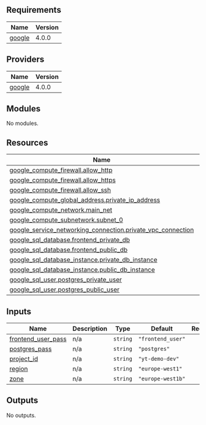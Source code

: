 ## Requirements

| Name | Version |
|------|---------|
| <a name="requirement_google"></a> [google](#requirement\_google) | 4.0.0 |

## Providers

| Name | Version |
|------|---------|
| <a name="provider_google"></a> [google](#provider\_google) | 4.0.0 |

## Modules

No modules.

## Resources

| Name | Type |
|------|------|
| [google_compute_firewall.allow_http](https://registry.terraform.io/providers/hashicorp/google/4.0.0/docs/resources/compute_firewall) | resource |
| [google_compute_firewall.allow_https](https://registry.terraform.io/providers/hashicorp/google/4.0.0/docs/resources/compute_firewall) | resource |
| [google_compute_firewall.allow_ssh](https://registry.terraform.io/providers/hashicorp/google/4.0.0/docs/resources/compute_firewall) | resource |
| [google_compute_global_address.private_ip_address](https://registry.terraform.io/providers/hashicorp/google/4.0.0/docs/resources/compute_global_address) | resource |
| [google_compute_network.main_net](https://registry.terraform.io/providers/hashicorp/google/4.0.0/docs/resources/compute_network) | resource |
| [google_compute_subnetwork.subnet_0](https://registry.terraform.io/providers/hashicorp/google/4.0.0/docs/resources/compute_subnetwork) | resource |
| [google_service_networking_connection.private_vpc_connection](https://registry.terraform.io/providers/hashicorp/google/4.0.0/docs/resources/service_networking_connection) | resource |
| [google_sql_database.frontend_private_db](https://registry.terraform.io/providers/hashicorp/google/4.0.0/docs/resources/sql_database) | resource |
| [google_sql_database.frontend_public_db](https://registry.terraform.io/providers/hashicorp/google/4.0.0/docs/resources/sql_database) | resource |
| [google_sql_database_instance.private_db_instance](https://registry.terraform.io/providers/hashicorp/google/4.0.0/docs/resources/sql_database_instance) | resource |
| [google_sql_database_instance.public_db_instance](https://registry.terraform.io/providers/hashicorp/google/4.0.0/docs/resources/sql_database_instance) | resource |
| [google_sql_user.postgres_private_user](https://registry.terraform.io/providers/hashicorp/google/4.0.0/docs/resources/sql_user) | resource |
| [google_sql_user.postgres_public_user](https://registry.terraform.io/providers/hashicorp/google/4.0.0/docs/resources/sql_user) | resource |

## Inputs

| Name | Description | Type | Default | Required |
|------|-------------|------|---------|:--------:|
| <a name="input_frontend_user_pass"></a> [frontend\_user\_pass](#input\_frontend\_user\_pass) | n/a | `string` | `"frontend_user"` | no |
| <a name="input_postgres_pass"></a> [postgres\_pass](#input\_postgres\_pass) | n/a | `string` | `"postgres"` | no |
| <a name="input_project_id"></a> [project\_id](#input\_project\_id) | n/a | `string` | `"yt-demo-dev"` | no |
| <a name="input_region"></a> [region](#input\_region) | n/a | `string` | `"europe-west1"` | no |
| <a name="input_zone"></a> [zone](#input\_zone) | n/a | `string` | `"europe-west1b"` | no |

## Outputs

No outputs.
